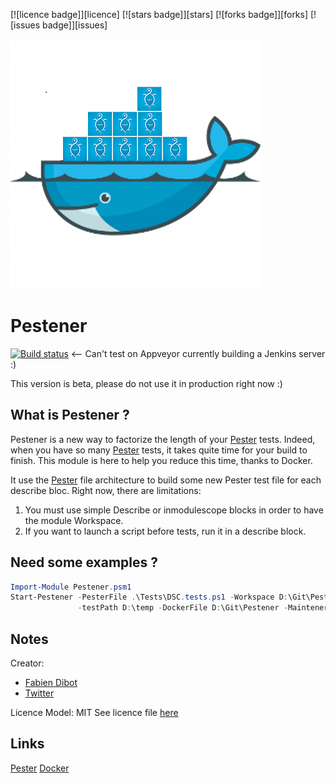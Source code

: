 [![licence badge]][licence]
[![stars badge]][stars]
[![forks badge]][forks]
[![issues badge]][issues]

![Pestener](https://github.com/fabiendibot/Pestener/blob/master/pics/Pestener.png)

# Pestener

[![Build status](https://ci.appveyor.com/api/projects/status/tjpan8uo5jpe61vn?svg=true)](https://ci.appveyor.com/project/fabiendibot/Pestener) <-- Can't test on Appveyor currently building a Jenkins server :)

This version is beta, please do not use it in production right now :)

## What is Pestener ?

Pestener is a new way to factorize the length of your [Pester](https://github.com/Pester) tests.
Indeed, when you have so many [Pester](https://github.com/Pester) tests, it takes quite time for your build to finish.
This module is here to help you reduce this time, thanks to Docker.

It use the [Pester](https://github.com/Pester) file architecture to build some new Pester test file for each describe bloc.
Right now, there are limitations:

1. You must use simple Describe or inmodulescope blocks in order to have the module Workspace.
2. If you want to launch a script before tests, run it in a describe block.

## Need some examples ?
```Powershell
Import-Module Pestener.psm1
Start-Pestener -PesterFile .\Tests\DSC.tests.ps1 -Workspace D:\Git\Pestener `
               -testPath D:\temp -DockerFile D:\Git\Pestener -Maintener "Fabien Dibot" -MaintenerMail "fdibot@pwrshell.net" -NewImage
```

## Notes
Creator: 
* [Fabien Dibot](https://pwrshell.net) 
* [Twitter](https://twitter.com/fdibot)

Licence Model: MIT See licence file [here](https://github.com/fabiendibot/Pestener/LICENCE)

## Links
[Pester](https://github.com/Pester)
[Docker](https://github.com/Docker)
